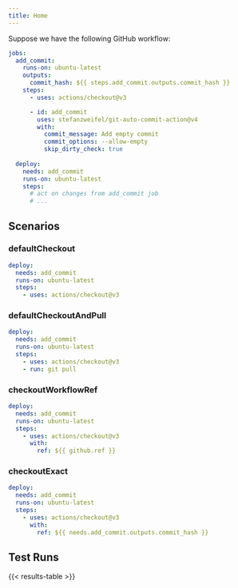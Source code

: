 ```yaml
---
title: Home
---
```


Suppose we have the following GitHub workflow:

```yml
jobs:
  add_commit:
    runs-on: ubuntu-latest
    outputs:
      commit_hash: ${{ steps.add_commit.outputs.commit_hash }}
    steps:
      - uses: actions/checkout@v3

      - id: add_commit
        uses: stefanzweifel/git-auto-commit-action@v4
        with:
          commit_message: Add empty commit
          commit_options: --allow-empty
          skip_dirty_check: true
  
  deploy:
    needs: add_commit
    runs-on: ubuntu-latest
    steps:
      # act on changes from add_commit job
      # ...
```

## Scenarios

### defaultCheckout

```yml
deploy:
  needs: add_commit
  runs-on: ubuntu-latest
  steps:
    - uses: actions/checkout@v3
```

### defaultCheckoutAndPull

```yml
deploy:
  needs: add_commit
  runs-on: ubuntu-latest
  steps:
    - uses: actions/checkout@v3
    - run: git pull
```

### checkoutWorkflowRef

```yml
deploy:
  needs: add_commit
  runs-on: ubuntu-latest
  steps:
    - uses: actions/checkout@v3
      with:
        ref: ${{ github.ref }}
```

### checkoutExact

```yml
deploy:
  needs: add_commit
  runs-on: ubuntu-latest
  steps:
    - uses: actions/checkout@v3
      with:
        ref: ${{ needs.add_commit.outputs.commit_hash }}
```

## Test Runs

{{< results-table >}}
